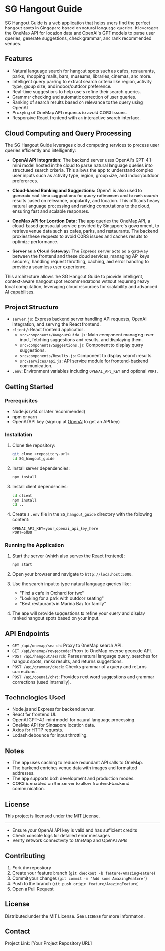 # SG Hangout Guide

SG Hangout Guide is a web application that helps users find the perfect hangout spots in Singapore based on natural language queries. It leverages the OneMap API for location data and OpenAI's GPT models to parse user queries, generate suggestions, check grammar, and rank recommended venues.

## Features

- Natural language search for hangout spots such as cafes, restaurants, parks, shopping malls, bars, museums, libraries, cinemas, and more.
- Intelligent query parsing to extract search criteria like region, activity type, group size, and indoor/outdoor preference.
- Real-time suggestions to help users refine their search queries.
- Grammar checking and automatic correction of user queries.
- Ranking of search results based on relevance to the query using OpenAI.
- Proxying of OneMap API requests to avoid CORS issues.
- Responsive React frontend with an interactive search interface.

## Cloud Computing and Query Processing

The SG Hangout Guide leverages cloud computing services to process user queries efficiently and intelligently:

- **OpenAI API Integration:** The backend server uses OpenAI's GPT-4.1-mini model hosted in the cloud to parse natural language queries into structured search criteria. This allows the app to understand complex user inputs such as activity type, region, group size, and indoor/outdoor preferences.

- **Cloud-based Ranking and Suggestions:** OpenAI is also used to generate real-time suggestions for query refinement and to rank search results based on relevance, popularity, and location. This offloads heavy natural language processing and ranking computations to the cloud, ensuring fast and scalable responses.

- **OneMap API for Location Data:** The app queries the OneMap API, a cloud-based geospatial service provided by Singapore's government, to retrieve venue data such as cafes, parks, and restaurants. The backend proxies these requests to avoid CORS issues and caches results to optimize performance.

- **Server as a Cloud Gateway:** The Express server acts as a gateway between the frontend and these cloud services, managing API keys securely, handling request throttling, caching, and error handling to provide a seamless user experience.

This architecture allows the SG Hangout Guide to provide intelligent, context-aware hangout spot recommendations without requiring heavy local computation, leveraging cloud resources for scalability and advanced AI capabilities.
## Project Structure

- `server.js`: Express backend server handling API requests, OpenAI integration, and serving the React frontend.
- `client/`: React frontend application.
  - `src/components/HangoutGuide.js`: Main component managing user input, fetching suggestions and results, and displaying them.
  - `src/components/Suggestions.js`: Component to display query suggestions.
  - `src/components/Results.js`: Component to display search results.
  - `src/services/api.js`: API service module for frontend-backend communication.
- `.env`: Environment variables including `OPENAI_API_KEY` and optional `PORT`.

## Getting Started

### Prerequisites

- Node.js (v14 or later recommended)
- npm or yarn
- OpenAI API key (sign up at [OpenAI](https://openai.com) to get an API key)

### Installation

1. Clone the repository:

   ```bash
   git clone <repository-url>
   cd SG_hangout_guide
   ```

2. Install server dependencies:

   ```bash
   npm install
   ```

3. Install client dependencies:

   ```bash
   cd client
   npm install
   cd ..
   ```

4. Create a `.env` file in the `SG_hangout_guide` directory with the following content:

   ```
   OPENAI_API_KEY=your_openai_api_key_here
   PORT=5000
   ```

### Running the Application

1. Start the server (which also serves the React frontend):

   ```bash
   npm start
   ```

2. Open your browser and navigate to `http://localhost:5000`.

3. Use the search input to type natural language queries like:

   - "Find a cafe in Orchard for two"
   - "Looking for a park with outdoor seating"
   - "Best restaurants in Marina Bay for family"

4. The app will provide suggestions to refine your query and display ranked hangout spots based on your input.

## API Endpoints

- `GET /api/onemap/search`: Proxy to OneMap search API.
- `GET /api/onemap/revgeocode`: Proxy to OneMap reverse geocode API.
- `POST /api/hangout/search`: Parses natural language query, searches for hangout spots, ranks results, and returns suggestions.
- `POST /api/grammar/check`: Checks grammar of a query and returns corrections.
- `POST /api/openai/chat`: Provides next word suggestions and grammar corrections (used internally).

## Technologies Used

- Node.js and Express for backend server.
- React for frontend UI.
- OpenAI GPT-4.1-mini model for natural language processing.
- OneMap API for Singapore location data.
- Axios for HTTP requests.
- Lodash debounce for input throttling.

## Notes

- The app uses caching to reduce redundant API calls to OneMap.
- The backend enriches venue data with images and formatted addresses.
- The app supports both development and production modes.
- CORS is enabled on the server to allow frontend-backend communication.

## License

This project is licensed under the MIT License.

---

- Ensure your OpenAI API key is valid and has sufficient credits
- Check console logs for detailed error messages
- Verify network connectivity to OneMap and OpenAI APIs

## Contributing

1. Fork the repository
2. Create your feature branch (`git checkout -b feature/AmazingFeature`)
3. Commit your changes (`git commit -m 'Add some AmazingFeature'`)
4. Push to the branch (`git push origin feature/AmazingFeature`)
5. Open a Pull Request

## License

Distributed under the MIT License. See `LICENSE` for more information.

## Contact

Project Link: [Your Project Repository URL]
